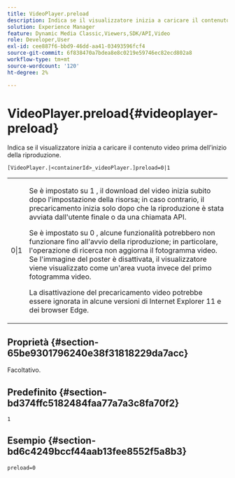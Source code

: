 ```yaml
---
title: VideoPlayer.preload
description: Indica se il visualizzatore inizia a caricare il contenuto video prima dell’inizio della riproduzione.
solution: Experience Manager
feature: Dynamic Media Classic,Viewers,SDK/API,Video
role: Developer,User
exl-id: cee887f6-bbd9-46dd-aa41-03493596fcf4
source-git-commit: 6f838470a7bdea8e8c0219e59746ec82ecd802a8
workflow-type: tm+mt
source-wordcount: '120'
ht-degree: 2%

---
```


# VideoPlayer.preload{#videoplayer-preload}

Indica se il visualizzatore inizia a caricare il contenuto video prima dell’inizio della riproduzione.

`[VideoPlayer.|<containerId>_videoPlayer.]preload=0|1`

<table id="table_AE7AAFA9B4374E31B51D06511EB96401"> 
 <tbody> 
  <tr> 
   <td colname="col1"> <p> <span class="codeph"> 0|1 </span> </p> </td> 
   <td colname="col2"> <p> Se è impostato su <span class="codeph"> 1 </span>, il download del video inizia subito dopo l'impostazione della risorsa; in caso contrario, il precaricamento inizia solo dopo che la riproduzione è stata avviata dall'utente finale o da una chiamata API. </p> <p>Se è impostato su <span class="codeph"> 0 </span>, alcune funzionalità potrebbero non funzionare fino all'avvio della riproduzione; in particolare, l'operazione di ricerca non aggiorna il fotogramma video. Se l'immagine del poster è disattivata, il visualizzatore viene visualizzato come un'area vuota invece del primo fotogramma video. </p> <p>La disattivazione del precaricamento video potrebbe essere ignorata in alcune versioni di Internet Explorer 11 e dei browser Edge. </p> </td> 
  </tr> 
 </tbody> 
</table>

## Proprietà {#section-65be9301796240e38f31818229da7acc}

Facoltativo.

## Predefinito {#section-bd374ffc5182484faa77a7a3c8fa70f2}

`1`

## Esempio {#section-bd6c4249bccf44aab13fee8552f5a8b3}

`preload=0`
